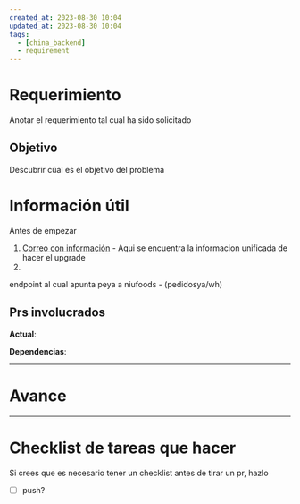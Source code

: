```yaml
---
created_at: 2023-08-30 10:04
updated_at: 2023-08-30 10:04
tags:
  - [china_backend]
  - requirement
---
```




# Requerimiento

Anotar el requerimiento tal cual ha sido solicitado


## Objetivo

Descubrir cúal es el objetivo del problema


# Información útil

Antes de empezar

1. [Correo con información](https://mail.google.com/mail/u/0/#inbox/FMfcgzGtwqMDCpDKjJScDfQPxjdVWgSJ) - Aqui se encuentra la informacion unificada de hacer el upgrade
2. 

endpoint al cual apunta peya a niufoods - (pedidosya/wh)
## Prs involucrados

**Actual**:

**Dependencias**:

---
# Avance





---
# Checklist de tareas que hacer 

Si crees que es necesario tener un checklist antes de tirar un pr, hazlo

- [ ] push?